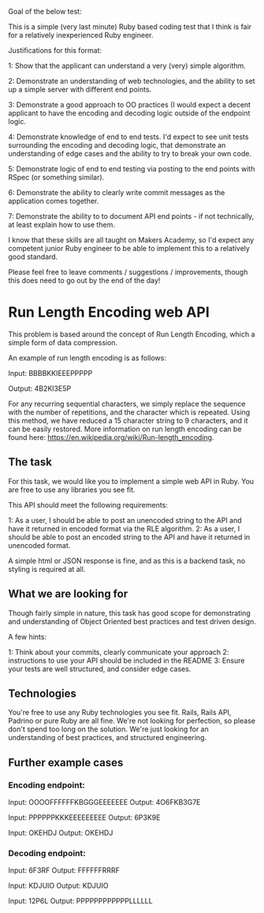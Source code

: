 Goal of the below test:

This is a simple (very last minute) Ruby based coding test that I think is fair for a relatively inexperienced Ruby engineer.

Justifications for this format:

1: Show that the applicant can understand a very (very) simple algorithm.

2: Demonstrate an understanding of web technologies, and the ability to set up a simple server with different end points.

3: Demonstrate a good approach to OO practices (I would expect a decent applicant to have the encoding and decoding logic outside of the endpoint logic.

4: Demonstrate knowledge of end to end tests. I'd expect to see unit tests surrounding the encoding and decoding logic, that demonstrate an understanding of edge cases and the ability to try to break your own code.

5: Demonstrate logic of end to end testing via posting to the end points with RSpec (or something similar).

6: Demonstrate the ability to clearly write commit messages as the application comes together.

7: Demonstrate the ability to to document API end points - if not technically, at least explain how to use them.

I know that these skills are all taught on Makers Academy, so I'd expect any competent junior Ruby engineer to be able to implement this to a relatively good standard.

Please feel free to leave comments / suggestions / improvements, though this does need to go out by the end of the day!




# Run Length Encoding web API

This problem is based around the concept of Run Length Encoding, which a simple form of data compression.

An example of run length encoding is as follows:

Input:
BBBBKKIEEEPPPPP

Output:
4B2KI3E5P

For any recurring sequential characters, we simply replace the sequence with the number of repetitions, and the character which is repeated.
Using this method, we have reduced a 15 character string to 9 characters, and it can be easily restored. More information on run length encoding can be found here: https://en.wikipedia.org/wiki/Run-length_encoding.

## The task

For this task, we would like you to implement a simple web API in Ruby. You are free to use any libraries you see fit.

This API should meet the following requirements:

1: As a user, I should be able to post an unencoded string to the API and have it returned in encoded format via the RLE algorithm.
2: As a user, I should be able to post an encoded string to the API and have it returned in unencoded format.

A simple html or JSON response is fine, and as this is a backend task, no styling is required at all.

## What we are looking for

Though fairly simple in nature, this task has good scope for demonstrating and understanding of Object Oriented best practices and test driven design.

A few hints:

1: Think about your commits, clearly communicate your approach
2: instructions to use your API should be included in the README
3: Ensure your tests are well structured, and consider edge cases.

## Technologies

You're free to use any Ruby technologies you see fit. Rails, Rails API, Padrino or pure Ruby are all fine. We're not looking for perfection, so please don't spend too long on the solution. We're just looking for an understanding of best practices, and structured engineering.


## Further example cases

### Encoding endpoint:

Input: OOOOFFFFFFKBGGGEEEEEEE
Output: 4O6FKB3G7E

Input: PPPPPPKKKEEEEEEEEE
Output: 6P3K9E

Input: OKEHDJ
Output: OKEHDJ

### Decoding endpoint:

Input: 6F3RF
Output: FFFFFFRRRF

Input: KDJUIO
Output: KDJUIO

Input: 12P6L
Output: PPPPPPPPPPPPLLLLLL
